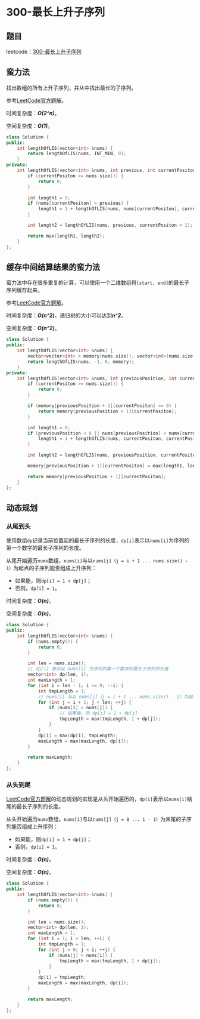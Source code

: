 # 300-最长上升子序列

## 题目

leetcode：[300-最长上升子序列](https://leetcode-cn.com/problems/longest-increasing-subsequence/)

## 蛮力法

找出数组的所有上升子序列，并从中找出最长的子序列。

参考[LeetCode官方题解](https://leetcode-cn.com/problems/longest-increasing-subsequence/solution/zui-chang-shang-sheng-zi-xu-lie-by-leetcode)。

时间复杂度：***O(2^n)***。

空间复杂度：***O(1)***。

```c++
class Solution {
public:
    int lengthOfLIS(vector<int> &nums) {
        return lengthOfLIS(nums, INT_MIN, 0);
    }
private:
    int lengthOfLIS(vector<int> &nums, int previous, int currentPositon) {
        if (currentPositon >= nums.size()) {
            return 0;
        }

        int length1 = 0;
        if (nums[currentPositon] > previous) {
            length1 = 1 + lengthOfLIS(nums, nums[currentPositon], currentPositon + 1);
        }

        int length2 = lengthOfLIS(nums, previous, currentPositon + 1);

        return max(length1, length2);
    }
};
```

## 缓存中间结算结果的蛮力法

蛮力法中存在很多重复的计算，可以使用一个二维数组将`[start, end]`的最长子序列缓存起来。

参考[LeetCode官方题解](https://leetcode-cn.com/problems/longest-increasing-subsequence/solution/zui-chang-shang-sheng-zi-xu-lie-by-leetcode)。

时间复杂度：***O(n^2)***。递归树的大小可以达到***n^2***。

空间复杂度：***O(n^2)***。

```c++
class Solution {
public:
    int lengthOfLIS(vector<int> &nums) {
        vector<vector<int> > memory(nums.size(), vector<int>(nums.size(), -1));
        return lengthOfLIS(nums, -1, 0, memory);
    }
private:
    int lengthOfLIS(vector<int> &nums, int previousPosition, int currentPositon, vector<vector<int> > &memory) {
        if (currentPositon >= nums.size()) {
            return 0;
        }

        if (memory[previousPosition + 1][currentPositon] >= 0) {
            return memory[previousPosition + 1][currentPositon];
        }

        int length1 = 0;
        if (previousPosition < 0 || nums[previousPosition] < nums[currentPositon]) {
            length1 = 1 + lengthOfLIS(nums, currentPositon, currentPositon + 1, memory);
        }

        int length2 = lengthOfLIS(nums, previousPosition, currentPositon + 1, memory);

        memory[previousPosition + 1][currentPositon] = max(length1, length2);

        return memory[previousPosition + 1][currentPositon];
    }
};
```

## 动态规划

### 从尾到头

使用数组`dp`记录当前位置起的最长子序列的长度，`dp[i]`表示以`nums[i]`为序列的第一个数字的最长子序列的长度。

从尾开始遍历`nums`数组，`nums[i]`与以`nums[j]（j = i + 1 ... nums.size() - 1）`为起点的子序列能否组成上升序列：

- 如果能，则`dp[i] = 1 + dp[j]`；
- 否则，`dp[i] = 1`。

时间复杂度：***O(n)***。

空间复杂度：***O(n)***。

```c++
class Solution {
public:
    int lengthOfLIS(vector<int> &nums) {
        if (nums.empty()) {
            return 0;
        }

        int len = nums.size();
        // dp[i] 表示以 nums[i] 为序列的第一个数字的最长子序列的长度
        vector<int> dp(len, 1);
        int maxLength = 1;
        for (int i = len - 1; i >= 0; --i) {
            int tmpLength = 1;
            // nums[i] 与以 nums[j]（j = i + 1 ... nums.size() - 1）为起点的子序列能否组成上升序列
            for (int j = i + 1; j < len; ++j) {
                if (nums[i] < nums[j]) {
                    // 如果能，则 dp[i] = 1 + dp[j]
                    tmpLength = max(tmpLength, 1 + dp[j]);
                }
            }
            dp[i] = max(dp[i], tmpLength);
            maxLength = max(maxLength, dp[i]);
        }

        return maxLength;
    }
};
```

### 从头到尾

[LeetCode官方题解](https://leetcode-cn.com/problems/longest-increasing-subsequence/solution/zui-chang-shang-sheng-zi-xu-lie-by-leetcode)的动态规划的实现是从头开始遍历的，`dp[i]`表示以`nums[i]`结尾的最长子序列的长度。

从头开始遍历`nums`数组，`nums[i]`与以`nums[j]（j = 0 ... i - 1）`为末尾的子序列能否组成上升序列：

- 如果能，则`dp[i] = 1 + dp[j]`；
- 否则，`dp[i] = 1`。

时间复杂度：***O(n)***。

空间复杂度：***O(n)***。

```c++
class Solution {
public:
    int lengthOfLIS(vector<int> &nums) {
        if (nums.empty()) {
            return 0;
        }

        int len = nums.size();
        vector<int> dp(len, 1);
        int maxLength = 1;
        for (int i = 1; i < len; ++i) {
            int tmpLength = 1;
            for (int j = 0; j < i; ++j) {
                if (nums[j] < nums[i]) {
                    tmpLength = max(tmpLength, 1 + dp[j]);
                }
            }
            dp[i] = tmpLength;
            maxLength = max(maxLength, dp[i]);
        }

        return maxLength;
    }
};
```

